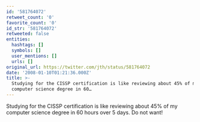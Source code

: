 ```yaml
---
id: '581764072'
retweet_count: '0'
favorite_count: '0'
id_str: '581764072'
retweeted: false
entities:
  hashtags: []
  symbols: []
  user_mentions: []
  urls: []
original_url: https://twitter.com/jth/status/581764072
date: '2008-01-10T01:21:36.000Z'
title: >-
  Studying for the CISSP certification is like reviewing about 45% of my
  computer science degree in 60…
---
```


Studying for the CISSP certification is like reviewing about 45% of my computer science degree in 60 hours over 5 days. Do not want!